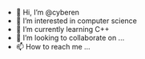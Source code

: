 - 👋 Hi, I’m @cyberen
- 👀 I’m interested in computer science
- 🌱 I’m currently learning C++
- 💞️ I’m looking to collaborate on ...
- 📫 How to reach me ...

<!---
cyberen/cyberen is a ✨ special ✨ repository because its `README.md` (this file) appears on your GitHub profile.
You can click the Preview link to take a look at your changes.
--->

